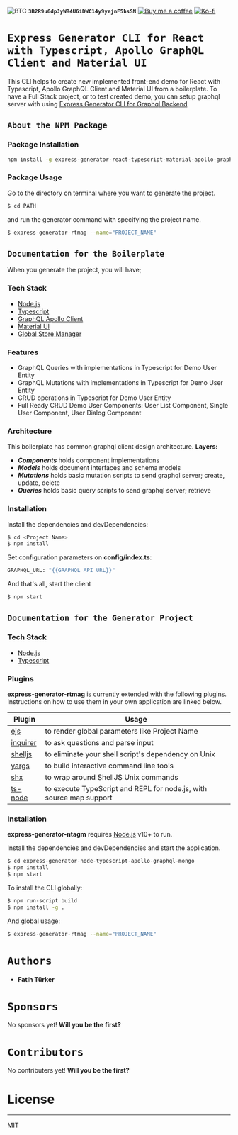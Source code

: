 ![BTC](https://img.shields.io/badge/Donate-BTC-red?logo=bitcoin)
**`3B2R9u6dpJyWB4U6iDWC14y9yejnF5hsSN`**
[![Buy me a coffee](https://img.shields.io/badge/Donate-Buy%20me%20a%20coffee-orange?logo=buy-me-a-coffee)](https://www.buymeacoffee.com/RwIpTEd) 
[![Ko-fi](https://img.shields.io/badge/Donate-Ko--fi-blue?logo=ko-fi)](https://ko-fi.com/fatihturker)

# `Express Generator CLI for React with Typescript, Apollo GraphQL Client and Material UI`

This CLI helps to create new implemented front-end demo for React with Typescript, Apollo GraphQL Client and Material UI from a boilerplate.
To have a Full Stack project, or to test created demo, you can setup graphql server with using [Express Generator CLI for Graphql Backend]

## `About the NPM Package`
### Package Installation
```sh
npm install -g express-generator-react-typescript-material-apollo-graphql
```

### Package Usage
Go to the directory on terminal where you want to generate the project.
```sh
$ cd PATH
```
and run the generator command with specifying the project name.
```sh
$ express-generator-rtmag --name="PROJECT_NAME"
```

## `Documentation for the Boilerplate`
When you generate the project, you will have;

### Tech Stack

* [Node.js]
* [Typescript]
* [GraphQL Apollo Client]
* [Material UI]
* [Global Store Manager]

### Features

* GraphQL Queries with implementations in Typescript for Demo User Entity
* GraphQL Mutations with implementations in Typescript for Demo User Entity
* CRUD operations in Typescript for Demo User Entity
* Full Ready CRUD Demo User Components: User List Component, Single User Component, User Dialog Component

### Architecture
This boilerplate has common graphql client design architecture. 
**Layers:**
* ***Components*** holds component implementations 
* ***Models*** holds document interfaces and schema models
* ***Mutations*** holds basic mutation scripts to send graphql server; create, update, delete
* ***Queries*** holds basic query scripts to send graphql server; retrieve

### Installation
Install the dependencies and devDependencies:

```sh
$ cd <Project Name>
$ npm install
```

Set configuration parameters on **config/index.ts**:
```sh
GRAPHQL_URL: "{{GRAPHQL API URL}}"
```

And that's all, start the client
```sh
$ npm start
```

## `Documentation for the Generator Project`
### Tech Stack
* [Node.js]
* [Typescript]

### Plugins

**express-generator-rtmag** is currently extended with the following plugins. Instructions on how to use them in your own application are linked below.

| Plugin | Usage |
| ------ | ------ |
| [ejs] | to render global parameters like Project Name |
| [inquirer] | to ask questions and parse input |
| [shelljs] | to eliminate your shell script's dependency on Unix |
| [yargs] | to build interactive command line tools |
| [shx] | to wrap around ShellJS Unix commands |
| [ts-node] | to execute TypeScript and REPL for node.js, with source map support |


### Installation
**express-generator-ntagm** requires [Node.js] v10+ to run.

Install the dependencies and devDependencies and start the application.

```sh
$ cd express-generator-node-typescript-apollo-graphql-mongo
$ npm install
$ npm start
```

To install the CLI globally:
```sh
$ npm run-script build
$ npm install -g .
```

And global usage:
```sh
$ express-generator-rtmag --name="PROJECT_NAME"
```

# `Authors`
 * **Fatih Türker**
# `Sponsors`
No sponsors yet! **Will you be the first?**

# `Contributors`
No contributers yet! **Will you be the first?**

# License
----

MIT

[Typescript]: <https://www.typescriptlang.org>
[Node.js]: <http://nodejs.org>
[ts-node]: <https://www.npmjs.com/package/ts-node>
[shx]: <https://www.npmjs.com/package/shx>
[yargs]: <https://www.npmjs.com/package/yargs>
[shelljs]: <https://www.npmjs.com/package/shelljs>
[inquirer]: <https://www.npmjs.com/package/inquirer>
[ejs]: <https://www.npmjs.com/package/ejs>
[GraphQL Apollo Client]: <https://www.apollographql.com/docs/react/>
[Material UI]: <https://material-ui.com/>
[Global Store Manager]: <https://www.npmjs.com/package/global-store-manager>
[Express Generator CLI for Graphql Backend]: <https://www.npmjs.com/package/express-generator-node-typescript-apollo-graphql-mongo-cli>